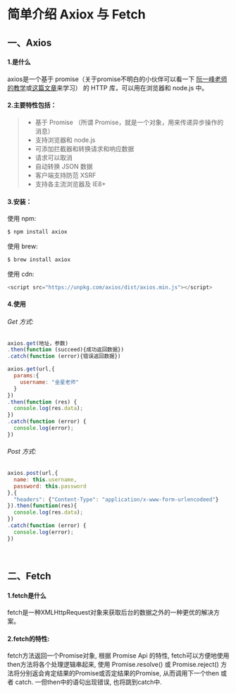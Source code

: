 # 简单介绍 Axiox 与 Fetch

## 一、Axios
#### 1.是什么
axios是一个基于 promise（关于promise不明白的小伙伴可以看一下 [阮一峰老师的教学](http://es6.ruanyifeng.com/#docs/promise)或[这篇文章](https://www.talkingcoder.com/article/6336155176377712832)来学习） 的 HTTP 库，可以用在浏览器和 node.js 中。

#### 2.主要特性包括：

> * 基于 Promise （所谓 Promise，就是一个对象，用来传递异步操作的消息）
> * 支持浏览器和 node.js
> * 可添加拦截器和转换请求和响应数据
> * 请求可以取消
> * 自动转换 JSON 数据
> * 客户端支持防范 XSRF
> * 支持各主流浏览器及 IE8+

#### 3.安装：
使用 npm:
```python
$ npm install axiox
```
使用 brew:
```python
$ brew install axiox
```
使用 cdn:
```python
<script src="https://unpkg.com/axios/dist/axios.min.js"></script>
```
#### 4.使用
###### Get 方式:
```javascript
axios.get(地址，参数)
.then(function (succeed){成功返回数据})
.catch(function (error){错误返回数据})

axios.get(url,{
  params:{
    username: "金星老师"
  }
})
.then(function (res) {
  console.log(res.data);
})
.catch(function (error) {
  console.log(error);
})
```
###### Post 方式:
```javascript
axios.post(url,{
  name: this.username,
  password: this.password
},{
  "headers": {"Content-Type": "application/x-www-form-urlencodeed"}
}).then(function(res){
  console.log(res.data);
})
.catch(function (error) {
  console.log(error);
})
```

<br />

## 二、Fetch
#### 1.fetch是什么
fetch是一种XMLHttpRequest对象来获取后台的数据之外的一种更优的解决方案。

#### 2.fetch的特性:
fetch方法返回一个Promise对象, 根据 Promise Api 的特性, fetch可以方便地使用then方法将各个处理逻辑串起来, 使用 Promise.resolve() 或 Promise.reject() 方法将分别返会肯定结果的Promise或否定结果的Promise, 从而调用下一个then 或者 catch. 一但then中的语句出现错误, 也将跳到catch中.
